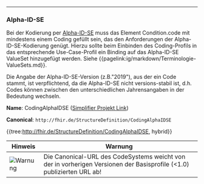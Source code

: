 ----
### Alpha-ID-SE

Bei der Kodierung per [Alpha-ID-SE](https://www.bfarm.de/DE/Kodiersysteme/Terminologien/Alpha-ID-SE/_node.html) muss das Element Condition.code mit mindestens einem Coding gefüllt sein, das den Anforderungen der Alpha-ID-SE-Kodierung genügt. Hierzu sollte beim Einbinden des Coding-Profils in das entsprechende Use-Case-Profil ein Binding auf das Alpha-ID-SE ValueSet hinzugefügt werden. Siehe {{pagelink:ig/markdown/Terminologie-ValueSets.md}}.

Die Angabe der Alpha-ID-SE-Version (z.B."2019"), aus der ein Code stammt, ist verpflichtend, da die Alpha-ID-SE nicht versions-stabil ist, d.h. Codes können zwischen den unterschiedlichen Jahrensangaben in der Bedeutung wechseln.

**Name**: CodingAlphaIDSE ([Simplifier Projekt Link](https://simplifier.net/resolve?canonical=http://fhir.de/StructureDefinition/CodingAlphaIDSE&scope=de.basisprofil.r4@1.5.1))

**Canonical**: `http://fhir.de/StructureDefinition/CodingAlphaIDSE`

{{tree:http://fhir.de/StructureDefinition/CodingAlphaIDSE, hybrid}}

| Hinweis | Warnung |
|---------|---------------------|
|![Warnung](https://wiki.hl7.de/images/thumb/Attention_icon.svg/100px-Attention_icon.svg.png)| Die Canonical-URL des CodeSystems weicht von der in vorherigen Versionen der Basisprofile (<1.0) publizierten URL ab! |